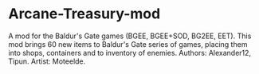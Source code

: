 # Arcane-Treasury-mod
A mod for the Baldur's Gate games (BGEE, BGEE+SOD, BG2EE, EET). 
This mod brings 60 new items to Baldur's Gate series of games, placing them into shops, containers and to inventory of enemies.
Authors: Alexander12, Tipun. Artist: Moteelde.
